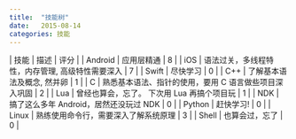 ```yaml
---
title:  "技能树"
date:   2015-08-14 
categories: 技能 
---
```


| 技能 | 描述 | 评分 |
| Android | 应用层精通 | 8 | 
| iOS | 语法过关，多线程特性，内存管理, 高级特性需要深入 | 7 |
| Swift | 尽快学习 | 0 |
| C++ | 了解基本语法及概念, 然并卵 | 1 | 
| C | 熟悉基本语法、指针的使用，要用 C 语言做些项目深入巩固 | 2 | 
| Lua | 曾经也算会，忘了。 下次用 Lua 再搞个项目玩 | 1 | 
| NDK | 搞了这么多年 Android，居然还没玩过 NDK | 0 |
| Python | 赶快学习! | 0 |
| Linux | 熟练使用命令行，需要深入了解系统原理 | 3 | 
| Shell | 也算会过，忘了 | 0 |


